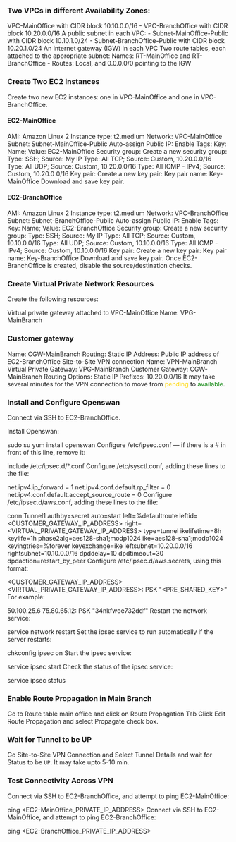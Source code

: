 ### Two VPCs in different Availability Zones:
VPC-MainOffice with CIDR block 10.10.0.0/16 - VPC-BranchOffice with CIDR block 10.20.0.0/16
A public subnet in each VPC: - Subnet-MainOffice-Public with CIDR block 10.10.1.0/24 - Subnet-BranchOffice-Public with CIDR block 10.20.1.0/24
An internet gateway (IGW) in each VPC
Two route tables, each attached to the appropriate subnet:
Names: RT-MainOffice and RT-BranchOffice - Routes: Local, and 0.0.0.0/0 pointing to the IGW
### Create Two EC2 Instances
Create two new EC2 instances: one in VPC-MainOffice and one in VPC-BranchOffice.

#### EC2-MainOffice
AMI: Amazon Linux 2
Instance type: t2.medium
Network: VPC-MainOffice
Subnet: Subnet-MainOffice-Public
Auto-assign Public IP: Enable
Tags:
Key: Name; Value: EC2-MainOffice
Security group: Create a new security group:
Type: SSH; Source: My IP
Type: All TCP; Source: Custom, 10.20.0.0/16
Type: All UDP; Source: Custom, 10.20.0.0/16
Type: All ICMP - IPv4; Source: Custom, 10.20.0 0/16
Key pair: Create a new key pair:
Key pair name: Key-MainOffice
Download and save key pair.
#### EC2-BranchOffice
AMI: Amazon Linux 2
Instance type: t2.medium
Network: VPC-BranchOffice
Subnet: Subnet-BranchOffice-Public
Auto-assign Public IP: Enable
Tags:
Key: Name; Value: EC2-BranchOffice
Security group: Create a new security group:
Type: SSH; Source: My IP
Type: All TCP; Source: Custom, 10.10.0.0/16
Type: All UDP; Source: Custom, 10.10.0.0/16
Type: All ICMP - IPv4; Source: Custom, 10.10.0.0/16
Key pair: Create a new key pair:
Key pair name: Key-BranchOffice
Download and save key pair.
Once EC2-BranchOffice is created, disable the source/destination checks.

### Create Virtual Private Network Resources
Create the following resources:

Virtual private gateway attached to VPC-MainOffice
Name: VPG-MainBranch
### Customer gateway
Name: CGW-MainBranch
Routing: Static
IP Address: Public IP address of EC2-BranchOffice
Site-to-Site VPN connection
Name: VPN-MainBranch
Virtual Private Gateway: VPG-MainBranch
Customer Gateway: CGW-MainBranch
Routing Options: Static
IP Prefixes: 10.20.0.0/16
It may take several minutes for the VPN connection to move from <span style="color:gold">pending</span> to <span style="color:green">available</span>.

### Install and Configure Openswan
Connect via SSH to EC2-BranchOffice.

Install Openswan:

sudo su
yum install openswan
Configure /etc/ipsec.conf — if there is a # in front of this line, remove it:

include /etc/ipsec.d/*.conf
Configure /etc/sysctl.conf, adding these lines to the file:

net.ipv4.ip_forward = 1
net.ipv4.conf.default.rp_filter = 0
net.ipv4.conf.default.accept_source_route = 0
Configure /etc/ipsec.d/aws.conf, adding these lines to the file:

conn Tunnel1
  authby=secret
  auto=start
  left=%defaultroute
  leftid=<CUSTOMER_GATEWAY_IP_ADDRESS>
  right=<VIRTUAL_PRIVATE_GATEWAY_IP_ADDRESS>
  type=tunnel
  ikelifetime=8h
  keylife=1h
  phase2alg=aes128-sha1;modp1024
  ike=aes128-sha1;modp1024
  keyingtries=%forever
  keyexchange=ike
  leftsubnet=10.20.0.0/16
  rightsubnet=10.10.0.0/16
  dpddelay=10
  dpdtimeout=30
  dpdaction=restart_by_peer
Configure /etc/ipsec.d/aws.secrets, using this format:

<CUSTOMER_GATEWAY_IP_ADDRESS> <VIRTUAL_PRIVATE_GATEWAY_IP_ADDRESS>: PSK "<PRE_SHARED_KEY>"
For example:

50.100.25.6 75.80.65.12: PSK "34nkfwoe732ddf"
Restart the network service:

service network restart
Set the ipsec service to run automatically if the server restarts:

chkconfig ipsec on
Start the ipsec service:

service ipsec start
Check the status of the ipsec service:

service ipsec status

### Enable Route Propagation in Main Branch
Go to Route table main office and click on Route Propagation Tab
Click Edit Route Propagation and select Propagate check box.

###  Wait for Tunnel to be UP
Go Site-to-Site VPN Connection and Select Tunnel Details and wait for Status to be `UP`. It may take upto 5-10 min.

### Test Connectivity Across VPN
Connect via SSH to EC2-BranchOffice, and attempt to ping EC2-MainOffice:

ping <EC2-MainOffice_PRIVATE_IP_ADDRESS>
Connect via SSH to EC2-MainOffice, and attempt to ping EC2-BranchOffice:

ping <EC2-BranchOffice_PRIVATE_IP_ADDRESS>